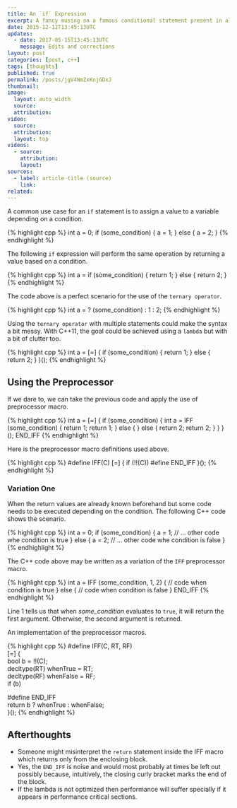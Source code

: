 ```yaml
---
title: An `if` Expression
excerpt: A fancy musing on a famous conditional statement present in almost every programming language and feeding my curiosity with a simple implementation of an `if` expression in C++.
date: 2015-12-12T13:45:13UTC
updates:
  - date: 2017-05-15T13:45:13UTC
    message: Edits and corrections
layout: post
categories: [post, c++]
tags: [thoughts]
published: true
permalink: /posts/jgV4NmZxKnjGDxJ
thumbnail:
image:
  layout: auto_width
  source:
  attribution:
video:
  source:
  attribution:
  layout: top
videos:
  - source:
    attribution:
    layout:
sources:
  - label: article title (source)
    link:
related:
---
```


A common use case for an `if` statement is to assign a value to a variable depending on a condition.

{% highlight cpp %}
int a = 0;
if (some_condition) {
    a = 1;
} else {
    a = 2;
}
{% endhighlight %}

The following `if` expression will perform the same operation by returning a value based on a condition.

{% highlight cpp %}
int a = if (some_condition) {
    return 1;
} else {
    return 2;
}
{% endhighlight %}

The code above is a perfect scenario for the use of the `ternary operator`.

{% highlight cpp %}
int a = ? (some_condition) : 1 : 2;
{% endhighlight %}

Using the `ternary operator` with multiple statements could make the syntax a bit messy.
With C++11, the goal could be achieved using a `lambda` but with a bit of clutter too.

{% highlight cpp %}
int a = [=] {
    if (some_condition) {
        return 1;
    } else {
        return 2;
    }
}();
{% endhighlight %}

## Using the Preprocessor

If we dare to, we can take the previous code and apply the use of preprocessor macro.

{% highlight cpp %}
int a = [=] { if (some_condition) {         int a = IFF (some_condition) {
        return 1;                               return 1;
    } else {                                } else {
        return 2;                               return 2;
    }                                       }
}();                                        END_IFF
{% endhighlight %}

Here is the preprocessor macro definitions used above.

{% highlight cpp %}
#define IFF(C)      [=] { if (!!(C))
#efine END_IFF      }();
{% endhighlight %}

### Variation One

When the return values are already known beforehand but some code needs to be executed depending on the condition.
The following C++ code shows the scenario.

{% highlight cpp %}
int a = 0;
if (some_condition) {
    a = 1;
    // ... other code whe condition is true
} else {
    a = 2;
    // ... other code whe condition is false
}
{% endhighlight %}

The C++ code above may be written as a variation of the `IFF` preprocessor macro.

{% highlight cpp %}
int a = IFF (some_condition, 1, 2) {
    // code when condition is true
} else {
    // code when condition is false
} END_IFF
{% endhighlight %}

Line 1 tells us that when *some_condition* evaluates to `true`, it will return the first argument.
Otherwise, the second argument is returned.

An implementation of the preprocessor macros.

{% highlight cpp %}
#define IFF(C, RT, RF)                      \
[=] {                                       \
        bool b = !!(C);                     \
        decltype(RT) whenTrue = RT;         \
        decltype(RF) whenFalse = RF;        \
        if (b)

#define END_IFF                             \
        return b ? whenTrue : whenFalse;    \
}();
{% endhighlight %}

## Afterthoughts

* Someone might misinterpret the `return` statement inside the IFF macro which returns only from the enclosing block.
* Yes, the `END_IFF` is noise and would most probably at times be left out possibly because, intuitively, the closing curly bracket marks the end of the block.
* If the lambda is not optimized then performance will suffer specially if it appears in performance critical sections.
